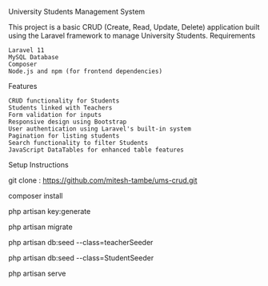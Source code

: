 University Students Management System

This project is a basic CRUD (Create, Read, Update, Delete) application built using the Laravel framework to manage University Students.
Requirements

    Laravel 11
    MySQL Database
    Composer
    Node.js and npm (for frontend dependencies)

Features

    CRUD functionality for Students
    Students linked with Teachers
    Form validation for inputs
    Responsive design using Bootstrap
    User authentication using Laravel's built-in system
    Pagination for listing students
    Search functionality to filter Students
    JavaScript DataTables for enhanced table features

Setup Instructions

git clone : https://github.com/mitesh-tambe/ums-crud.git

composer install

php artisan key:generate

php artisan migrate

php artisan db:seed --class=teacherSeeder

php artisan db:seed --class=StudentSeeder

php artisan serve